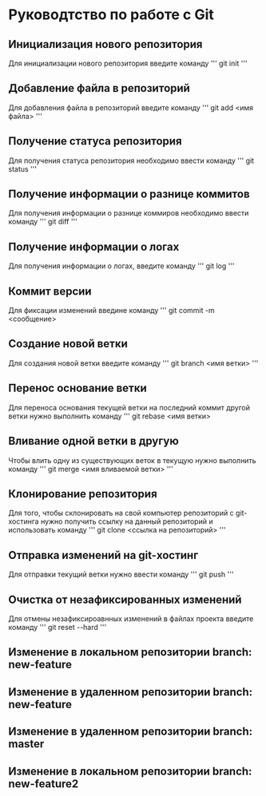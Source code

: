 # Руководтство по работе с Git

## Инициализация нового репозитория

Для инициализации нового репозитория введите команду
'''
    git init
'''

## Добавление файла в репозиторий

Для добавления файла в репозиторий введите команду
'''
    git add <имя файла>
'''

## Получение статуса репозитория

Для получения статуса репозитория необходимо ввести команду
'''
    git status
'''

## Получение информации о разнице коммитов

Для получения информации о разнице коммиров необходимо ввести команду
'''
    git diff
'''

## Получение информации о логах

Для получения информации о логах, введите команду
'''
    git log
'''

## Коммит версии

Для фиксации изменений введине команду 
'''
    git commit -m <сообщение>
## Создание новой ветки

Для создания новой ветки введите команду 
'''
    git branch <имя ветки>
'''

## Перенос основание ветки

Для переноса основания текущей ветки на последний коммит другой ветки нужно выполнить команду 
'''
    git rebase <имя ветки>
## Вливание одной ветки в другую

Чтобы влить одну из существующих веток в текущую нужно выполнить команду
'''
    git merge <имя вливаемой ветки>
'''

## Клонирование репозитория

Для того, чтобы склонировать на свой компьютер репозиторий с git-хостинга нужно получить ссылку на данный репозиторий и использовать команду
'''
    git clone <ссылка на репозиторий>
'''

## Отправка изменений на git-хостинг

Для отправки текущий ветки нужно ввести команду
'''
    git push
'''

## Очистка от незафиксированных изменений

Для отмены незафиксироавнных изменений в файлах проекта введите команду
'''
    git reset --hard
'''

## Изменение в локальном репозитории branch: new-feature
## Изменение в удаленном репозитории branch: new-feature
## Изменение в удаленном репозитории branch: master

## Изменение в локальном репозитории branch: new-feature2